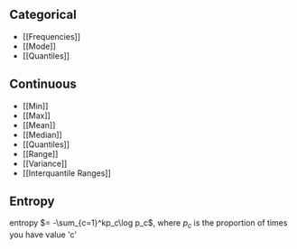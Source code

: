 ## Categorical
- [[Frequencies]]
- [[Mode]]
- [[Quantiles]]
## Continuous
 - [[Min]]
 - [[Max]]
 - [[Mean]]
 - [[Median]]
 - [[Quantiles]]
 - [[Range]]
 - [[Variance]]
 - [[Interquantile Ranges]]
## Entropy
entropy $= -\sum_{c=1}^kp_c\log p_c$, where $p_c$ is the proportion of times you have value 'c'
